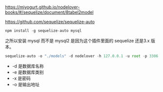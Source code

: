 https://miyogurt.github.io/nodelover-books/#/sequelize/document/8tabel2model

https://github.com/sequelize/sequelize-auto

```javascript
npm install -g sequelize-auto mysql
```

之所以安装 mysql 而不是 mysql2 是因为这个插件里面的 sequelize 还是3.x 版本。

```javascript
sequelize-auto -o "./models" -d nodelover -h 127.0.0.1 -u root -p 3306 -x '' -e mysql
```

- -d 是数据库名称 
- -e 是数据库类别 
- -x 是密码 
- -o 是输出地址